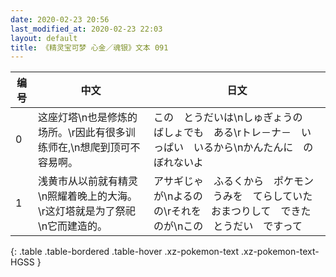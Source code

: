 ```yaml
---
date: 2020-02-23 20:56
last_modified_at: 2020-02-23 22:03
layout: default
title: 《精灵宝可梦 心金／魂银》文本 091
---
```

| 编号 | 中文 | 日文 |
| ---- | ---- | ---- |
| 0 | 这座灯塔\n也是修炼的场所。\r因此有很多训练师在,\n想爬到顶可不容易啊。 | この　とうだいは\nしゅぎょうの　ばしょでも　ある\rトレ－ナ－　いっぱい　いるから\nかんたんに　のぼれないよ |
| 1 | 浅黄市从以前就有精灵\n照耀着晚上的大海。\r这灯塔就是为了祭祀\n它而建造的。 | アサギじゃ　ふるくから　ポケモンが\nよるの　うみを　てらしていたの\rそれを　おまつりして　できたのが\nこの　とうだい　ですって |
{: .table .table-bordered .table-hover .xz-pokemon-text .xz-pokemon-text-HGSS }
